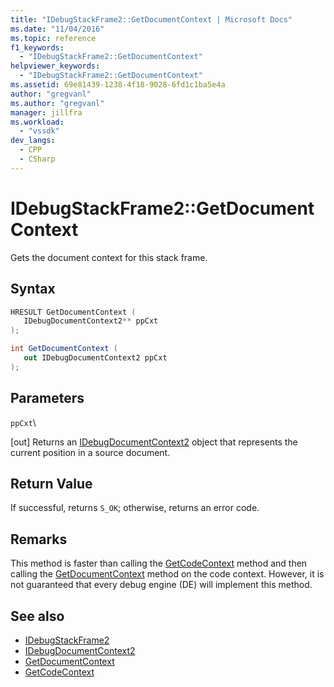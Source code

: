 ```yaml
---
title: "IDebugStackFrame2::GetDocumentContext | Microsoft Docs"
ms.date: "11/04/2016"
ms.topic: reference
f1_keywords:
  - "IDebugStackFrame2::GetDocumentContext"
helpviewer_keywords:
  - "IDebugStackFrame2::GetDocumentContext"
ms.assetid: 69e81439-1238-4f18-9028-6fd1c1ba5e4a
author: "gregvanl"
ms.author: "gregvanl"
manager: jillfra
ms.workload:
  - "vssdk"
dev_langs:
  - CPP
  - CSharp
---
```

# IDebugStackFrame2::GetDocumentContext
Gets the document context for this stack frame.

## Syntax

```cpp
HRESULT GetDocumentContext ( 
   IDebugDocumentContext2** ppCxt
);
```

```csharp
int GetDocumentContext ( 
   out IDebugDocumentContext2 ppCxt
);
```

## Parameters
 `ppCxt`\

 [out] Returns an [IDebugDocumentContext2](../../../extensibility/debugger/reference/idebugdocumentcontext2.md) object that represents the current position in a source document.

## Return Value
 If successful, returns `S_OK`; otherwise, returns an error code.

## Remarks
 This method is faster than calling the [GetCodeContext](../../../extensibility/debugger/reference/idebugstackframe2-getcodecontext.md) method and then calling the [GetDocumentContext](../../../extensibility/debugger/reference/idebugcodecontext2-getdocumentcontext.md) method on the code context. However, it is not guaranteed that every debug engine (DE) will implement this method.

## See also
- [IDebugStackFrame2](../../../extensibility/debugger/reference/idebugstackframe2.md)
- [IDebugDocumentContext2](../../../extensibility/debugger/reference/idebugdocumentcontext2.md)
- [GetDocumentContext](../../../extensibility/debugger/reference/idebugcodecontext2-getdocumentcontext.md)
- [GetCodeContext](../../../extensibility/debugger/reference/idebugstackframe2-getcodecontext.md)